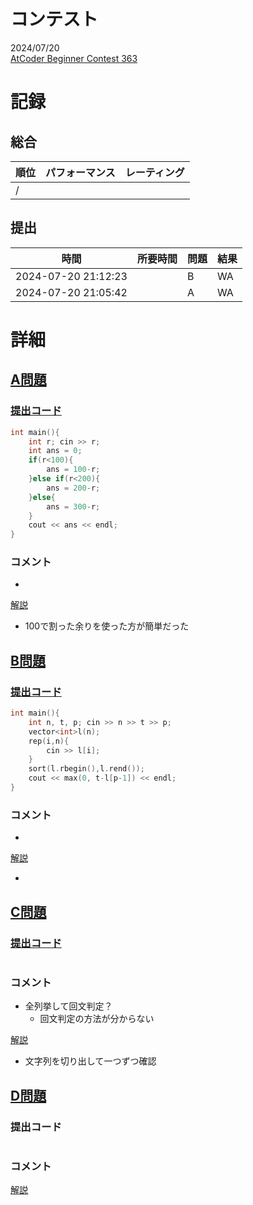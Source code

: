 # コンテスト
2024/07/20<br>
[AtCoder Beginner Contest 363](https://atcoder.jp/contests/abc363)

# 記録
## 総合
|  順位  |  パフォーマンス  | レーティング |
| ---- | ---- | ---- |
|   /   |  |  |

## 提出
|  時間  |  所要時間  |  問題  | 結果 |
| ---- | ---- | ---- | ---- |
| 2024-07-20 21:12:23 |  | B | WA |
| 2024-07-20 21:05:42 |  | A | WA |


# 詳細
## [A問題](https://atcoder.jp/contests/abc363/tasks/abc363_a)
### [提出コード](https://atcoder.jp/contests/abc363/submissions/55776005)
```c++
int main(){
    int r; cin >> r;
    int ans = 0;
    if(r<100){
        ans = 100-r;
    }else if(r<200){
        ans = 200-r;
    }else{
        ans = 300-r;
    }
    cout << ans << endl;
} 
```

### コメント

* 

[解説](https://atcoder.jp/contests/abc363/editorial/10479)

* 100で割った余りを使った方が簡単だった


## [B問題](https://atcoder.jp/contests/abc363/tasks/abc363_b)
### [提出コード](https://atcoder.jp/contests/abc363/submissions/55783557)
```c++
int main(){
    int n, t, p; cin >> n >> t >> p;
    vector<int>l(n);
    rep(i,n){
        cin >> l[i];
    }
    sort(l.rbegin(),l.rend());
    cout << max(0, t-l[p-1]) << endl;
}   
```

### コメント

* 

[解説](https://atcoder.jp/contests/abc363/editorial/10480)

* 


## [C問題](https://atcoder.jp/contests/abc363/tasks/abc363_c)
### [提出コード]()

```c++

```

### コメント
* 全列挙して回文判定？
    * 回文判定の方法が分からない

[解説](https://atcoder.jp/contests/abc363/editorial/10481)

* 文字列を切り出して一つずつ確認


## [D問題]()
### 提出コード

```c++

```

### コメント

[解説]()
